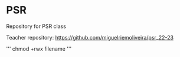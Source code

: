 # PSR
Repository for PSR class

Teacher repository: https://github.com/miguelriemoliveira/psr_22-23

'''
chmod +rwx filename 
'''
